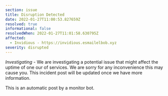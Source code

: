 ```yaml
---
section: issue
title: Disruption Detected
date: 2022-01-27T11:00:53.827659Z
resolved: true
informational: false
resolvedWhen: 2022-01-27T11:01:58.630795Z
affected:
  - Invidious - https://invidious.esmailelbob.xyz
severity: disrupted
---
```

*Investigating* - We are investigating a potential issue that might affect the uptime of one our of services. We are sorry for any inconvenience this may cause you. This incident post will be updated once we have more information.

This is an automatic post by a monitor bot.
        